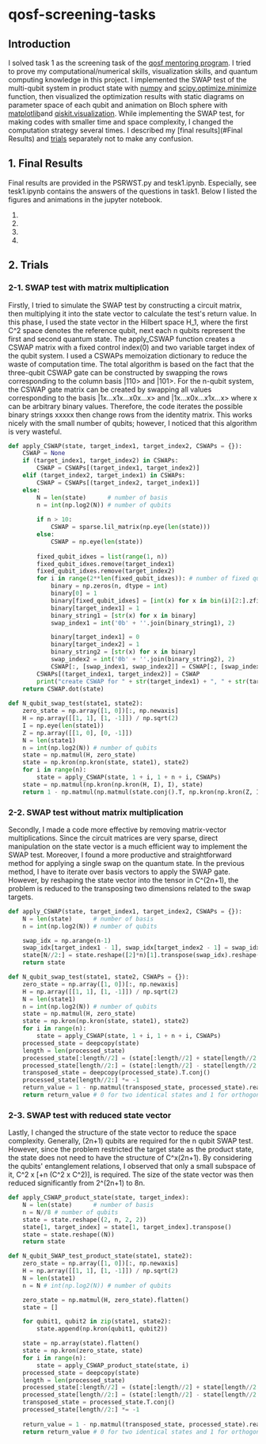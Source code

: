 # qosf-screening-tasks

## Introduction
I solved task 1 as the screening task of the [qosf mentoring program](https://qosf.org/qc_mentorship/ "qosf mentorship link"). I tried to prove my computational/numerical skills, visualization skills, and quantum computing knowledge in this project. I implemented the SWAP test of the multi-qubit system in product state with [numpy](https://numpy.org/ "numpy official page link") and [scipy.optimize.minimize](https://docs.scipy.org/doc/scipy/reference/generated/scipy.optimize.minimize.html "scipy documentation link about optimize.minimize") function, then visualized the optimization results with static diagrams on parameter space of each qubit and animation on Bloch sphere with [matplotlib](https://matplotlib.org/ "matplotlib official page link")and [qiskit.visualization](https://qiskit.org/documentation/apidoc/visualization.html "qiskit official documentation link about qiskit.visualization library"). While implementing the SWAP test, for making codes with smaller time and space complexity, I changed the computation strategy several times. I described my [final results](#Final Results) and [trials](#Trials) separately not to make any confusion. 

## 1. Final Results
Final results are provided in the PSRWST.py and tesk1.ipynb. Especially, see tesk1.ipynb contains the answers of the questions in task1. Below I listed the figures and animations in the jupyter notebook.

1. 

2. 

3. 

4. 



## 2. Trials

### 2-1. SWAP test with matrix multiplication
Firstly, I tried to simulate the SWAP test by constructing a circuit matrix, then multiplying it into the state vector to calculate the test's return value. In this phase, I used the state vector in the Hilbert space H_1, where the first C^2 space denotes the reference qubit, next each n qubits represent the first and second quantum state. The apply_CSWAP function creates a CSWAP matrix with a fixed control index(0) and two variable target index of the qubit system. I used a CSWAPs memoization dictionary to reduce the waste of computation time. The total algorithm is based on the fact that the three-qubit CSWAP gate can be constructed by swapping the rows corresponding to the column basis |110> and |101>. For the n-qubit system, the CSWAP gate matrix can be created by swapping all values corresponding to the basis |1x...x1x...x0x...x> and |1x...x0x...x1x...x> where x can be arbitrary binary values. Therefore, the code iterates the possible binary strings xxxxx then change rows from the identity matrix. This works nicely with the small number of qubits; however, I noticed that this algorithm is very wasteful. 

```python
def apply_CSWAP(state, target_index1, target_index2, CSWAPs = {}):
    CSWAP = None
    if (target_index1, target_index2) in CSWAPs:
        CSWAP = CSWAPs[(target_index1, target_index2)]
    elif (target_index2, target_index1) in CSWAPs:
        CSWAP = CSWAPs[(target_index2, target_index1)]
    else:
        N = len(state)      # number of basis
        n = int(np.log2(N)) # number of qubits
        
        if n > 10:
            CSWAP = sparse.lil_matrix(np.eye(len(state)))
        else:
            CSWAP = np.eye(len(state))
            
        fixed_qubit_idxes = list(range(1, n))
        fixed_qubit_idxes.remove(target_index1)
        fixed_qubit_idxes.remove(target_index2)
        for i in range(2**len(fixed_qubit_idxes)): # number of fixed qubits while applying swap gate (except control qubit)
            binary = np.zeros(n, dtype = int)
            binary[0] = 1
            binary[fixed_qubit_idxes] = [int(x) for x in bin(i)[2:].zfill(len(fixed_qubit_idxes))]
            binary[target_index1] = 1
            binary_string1 = [str(x) for x in binary]
            swap_index1 = int('0b' + ''.join(binary_string1), 2)

            binary[target_index1] = 0
            binary[target_index2] = 1
            binary_string2 = [str(x) for x in binary]
            swap_index2 = int('0b' + ''.join(binary_string2), 2)
            CSWAP[:, [swap_index1, swap_index2]] = CSWAP[:, [swap_index2, swap_index1]]
        CSWAPs[(target_index1, target_index2)] = CSWAP
        print("create CSWAP for " + str(target_index1) + ", " + str(target_index2))
    return CSWAP.dot(state)
    
def N_qubit_swap_test(state1, state2):
    zero_state = np.array([1, 0])[:, np.newaxis]
    H = np.array([[1, 1], [1, -1]]) / np.sqrt(2)
    I = np.eye(len(state1))
    Z = np.array([[1, 0], [0, -1]])
    N = len(state1)
    n = int(np.log2(N)) # number of qubits
    state = np.matmul(H, zero_state)
    state = np.kron(np.kron(state, state1), state2)
    for i in range(n):
        state = apply_CSWAP(state, 1 + i, 1 + n + i, CSWAPs)
    state = np.matmul(np.kron(np.kron(H, I), I), state)
    return 1 - np.matmul(np.matmul(state.conj().T, np.kron(np.kron(Z, I), I)), state)[0, 0].real # 0 for same two state and 1 for orthogonal state
```

### 2-2. SWAP test without matrix multiplication
Secondly, I made a code more effective by removing matrix-vector multiplications. Since the circuit matrices are very sparse, direct manipulation on the state vector is a much efficient way to implement the SWAP test. Moreover, I found a more productive and straightforward method for applying a single swap on the quantum state. In the previous method, I have to iterate over basis vectors to apply the SWAP gate. However, by reshaping the state vector into the tensor in C^(2n+1), the problem is reduced to the transposing two dimensions related to the swap targets.

```python
def apply_CSWAP(state, target_index1, target_index2, CSWAPs = {}):
    N = len(state)      # number of basis
    n = int(np.log2(N)) # number of qubits

    swap_idx = np.arange(n-1)
    swap_idx[target_index1 - 1], swap_idx[target_index2 - 1] = swap_idx[target_index2 - 1], swap_idx[target_index1 - 1]
    state[N//2:] = state.reshape([2]*n)[1].transpose(swap_idx).reshape((2**(n-1),1))
    return state

def N_qubit_swap_test(state1, state2, CSWAPs = {}):
    zero_state = np.array([1, 0])[:, np.newaxis]
    H = np.array([[1, 1], [1, -1]]) / np.sqrt(2)
    N = len(state1)
    n = int(np.log2(N)) # number of qubits
    state = np.matmul(H, zero_state)
    state = np.kron(np.kron(state, state1), state2)
    for i in range(n):
        state = apply_CSWAP(state, 1 + i, 1 + n + i, CSWAPs)
    processed_state = deepcopy(state)
    length = len(processed_state)
    processed_state[:length//2] = (state[:length//2] + state[length//2:])/np.sqrt(2)
    processed_state[length//2:] = (state[:length//2] - state[length//2:])/np.sqrt(2)
    transposed_state = deepcopy(processed_state).T.conj()
    processed_state[length//2:] *= -1
    return_value = 1 - np.matmul(transposed_state, processed_state).real
    return return_value # 0 for two identical states and 1 for orthogonal states

```

### 2-3. SWAP test with reduced state vector
Lastly, I changed the structure of the state vector to reduce the space complexity. Generally, (2n+1) qubits are required for the n qubit SWAP test. However, since the problem restricted the target state as the product state, the state does not need to have the structure of C^x(2n+1). By considering the qubits' entanglement relations, I observed that only a small subspace of it, C^2 x [+n (C^2 x C^2)], is required. The size of the state vector was then reduced significantly from 2^(2n+1) to 8n. 

```python
def apply_CSWAP_product_state(state, target_index):
    N = len(state)      # number of basis
    n = N//8 # number of qubits
    state = state.reshape((2, n, 2, 2))
    state[1, target_index] = state[1, target_index].transpose()
    state = state.reshape((N))
    return state

def N_qubit_SWAP_test_product_state(state1, state2):
    zero_state = np.array([1, 0])[:, np.newaxis]
    H = np.array([[1, 1], [1, -1]]) / np.sqrt(2)
    N = len(state1)
    n = N # int(np.log2(N)) # number of qubits

    zero_state = np.matmul(H, zero_state).flatten()
    state = []

    for qubit1, qubit2 in zip(state1, state2):
        state.append(np.kron(qubit1, qubit2))

    state = np.array(state).flatten()
    state = np.kron(zero_state, state)
    for i in range(n):
        state = apply_CSWAP_product_state(state, i)
    processed_state = deepcopy(state)
    length = len(processed_state)
    processed_state[:length//2] = (state[:length//2] + state[length//2:])/np.sqrt(2)
    processed_state[length//2:] = (state[:length//2] - state[length//2:])/np.sqrt(2)
    transposed_state = processed_state.T.conj()
    processed_state[length//2:] *= -1
    
    return_value = 1 - np.matmul(transposed_state, processed_state).real
    return return_value # 0 for two identical states and 1 for orthogonal states


```